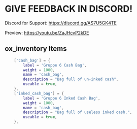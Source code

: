 # GIVE FEEDBACK IN DISCORD!

Discord for Support: https://discord.gg/AS7U5GK4TE

Preview: https://youtu.be/ZaJHcvP2kDE 


## ox_inventory Items
```lua
	['cash_bag'] = {
    	label = 'Gruppe 6 Cash Bag',
    	weight = 1000,
		name = 'cash_bag',
		description = "Bag full of un-inked cash",
		useable = true,
    },
	['inked_cash_bag'] = {
    	label = 'Gruppe 6 Inked Cash Bag',
    	weight = 1000,
		name = 'cash_bag',
		description = "Bag full of useless inked cash.",
		useable = true,
    },
```

